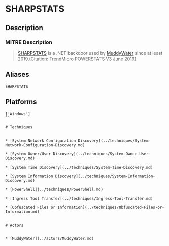 
# SHARPSTATS

## Description

### MITRE Description

> [SHARPSTATS](https://attack.mitre.org/software/S0450) is a .NET backdoor used by [MuddyWater](https://attack.mitre.org/groups/G0069) since at least 2019.(Citation: TrendMicro POWERSTATS V3 June 2019)

## Aliases

```
SHARPSTATS
```

## Platforms

```
['Windows']
``

# Techniques


* [System Network Configuration Discovery](../techniques/System-Network-Configuration-Discovery.md)

* [System Owner/User Discovery](../techniques/System-Owner-User-Discovery.md)
    
* [System Time Discovery](../techniques/System-Time-Discovery.md)
    
* [System Information Discovery](../techniques/System-Information-Discovery.md)
    
* [PowerShell](../techniques/PowerShell.md)
    
* [Ingress Tool Transfer](../techniques/Ingress-Tool-Transfer.md)
    
* [Obfuscated Files or Information](../techniques/Obfuscated-Files-or-Information.md)
    

# Actors


* [MuddyWater](../actors/MuddyWater.md)

